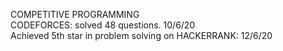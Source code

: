 COMPETITIVE PROGRAMMING                                                                                                              
CODEFORCES: solved 48 questions. 10/6/20                                                                                           
Achieved 5th star in problem solving on HACKERRANK: 12/6/20                                                                             
